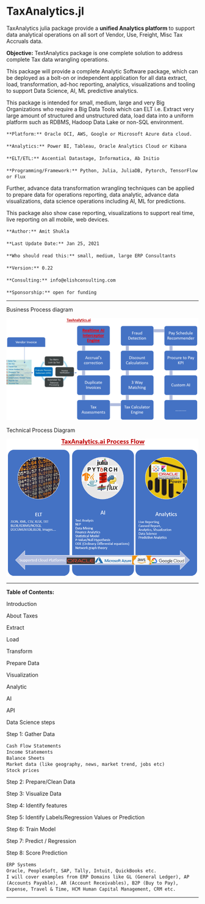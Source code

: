 # TaxAnalytics.jl

TaxAnalytics julia package provide a **unified Analytics platform** to support data analytical operations on all sort of Vendor, Use, Freight, Misc Tax Accruals data.

**Objective:** TextAnalytics package is one complete solution to address complete Tax data wrangling operations.

This package will provide a complete Analytic Software package, which can be deployed as a bolt-on or independent application for all data extract, load, transformation, ad-hoc reporting, analytics, visualizations and tooling to support Data Science, AI, ML predictive analytics.

This package is intended for small, medium, large and very Big Organizations who require a Big Data Tools which can ELT i.e. Extract very large amount of structured and unstructured data, load data into a uniform platform such as RDBMS, Hadoop Data Lake or non-SQL environment.

    **Platform:** Oracle OCI, AWS, Google or Microsoft Azure data cloud.

    **Analytics:** Power BI, Tableau, Oracle Analytics Cloud or Kibana

    **ELT/ETL:** Ascential Datastage, Informatica, Ab Initio

    **Programming/Framework:** Python, Julia, JuliaDB, Pytorch, TensorFlow or Flux


Further, advance data transformation wrangling techniques can be applied to prepare data for operations reporting, data analytic, advance data visualizations, data science operations including AI, ML for predictions.

This package also show case reporting, visualizations to support real time, live reporting on all mobile, web devices. 

    **Author:** Amit Shukla

    **Last Update Date:** Jan 25, 2021

    **Who should read this:** small, medium, large ERP Consultants

    **Version:** 0.22

    **Consulting:** info@elishconsulting.com

    **Sponsorship:** open for funding

---

Business Process diagram

![Business Process Diagram](docs/images/taxanalytics_business_process.png)

Technical Process Diagram

![Tech Process Diagram](docs/images/taxanalytics_tech_process.png)

---

**Table of Contents:**

Introduction

About Taxes

Extract

Load

Transform

Prepare Data

Visualization

Analytic

AI

API

Data Science steps

Step 1: Gather Data

    Cash Flow Statements
    Income Statements
    Balance Sheets
    Market data (like geography, news, market trend, jobs etc)
    Stock prices

Step 2: Prepare/Clean Data

Step 3: Visualize Data

Step 4: Identify features

Step 5: Identify Labels/Regression Values or Prediction

Step 6: Train Model

Step 7: Predict / Regression

Step 8: Score Prediction

    
	ERP Systems
    Oracle, PeopleSoft, SAP, Tally, Intuit, QuickBooks etc.
    I will cover examples from ERP Domains like GL (General Ledger), AP (Accounts Payable), AR (Account Receivables), B2P (Buy to Pay), Expense, Travel & Time, HCM Human Capital Management, CRM etc.
---
